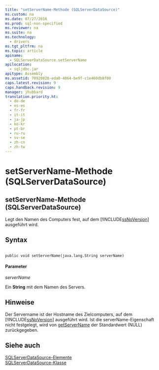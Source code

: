 ```yaml
---
title: "setServerName-Methode (SQLServerDataSource)"
ms.custom: na
ms.date: 07/27/2016
ms.prod: sql-non-specified
ms.reviewer: na
ms.suite: na
ms.technology: 
  - drivers
ms.tgt_pltfrm: na
ms.topic: article
apiname: 
  - SQLServerDataSource.setServerName
apilocation: 
  - sqljdbc.jar
apitype: Assembly
ms.assetid: 70920828-eda0-4064-be9f-c1e460db8f00
caps.latest.revision: 9
caps.handback.revision: 9
manager: jhubbard
translation.priority.ht: 
  - de-de
  - es-es
  - fr-fr
  - it-it
  - ja-jp
  - ko-kr
  - pt-br
  - ru-ru
  - sv-se
  - zh-cn
  - zh-tw
---
```

# setServerName-Methode (SQLServerDataSource)
    
## setServerName\-Methode \(SQLServerDataSource\)  
 Legt den Namen des Computers fest, auf dem [!INCLUDE[ssNoVersion](../content/includes/ssNoVersion_md.md)] ausgeführt wird.  
  
## Syntax  
  
```  
  
public void setServerName(java.lang.String serverName)  
```  
  
#### Parameter  
 *serverName*  
  
 Ein **String** mit dem Namen des Servers.  
  
## Hinweise  
 Der Servername ist der Hostname des Zielcomputers, auf dem [!INCLUDE[ssNoVersion](../content/includes/ssNoVersion_md.md)] ausgeführt wird. Ist die serverName\-Eigenschaft nicht festgelegt, wird von [getServerName](../content/getServerName-Method--SQLServerDataSource-.md) der Standardwert \(NULL\) zurückgegeben.  
  
## Siehe auch  
 [SQLServerDataSource-Elemente](../content/SQLServerDataSource-Members.md)   
 [SQLServerDataSource-Klasse](../content/SQLServerDataSource-Class.md)  
  
  
